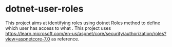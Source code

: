 # dotnet-user-roles

This project aims at identifying roles using dotnet Roles method to define which user has access to what .
This project uses  https://learn.microsoft.com/en-us/aspnet/core/security/authorization/roles?view=aspnetcore-7.0 as reference.


